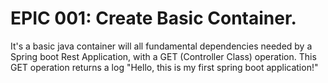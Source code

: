# EPIC 001: Create Basic Container.

It's a basic java container will all fundamental dependencies needed by a Spring boot Rest Application, with a GET (Controller Class) operation.
This GET operation returns a log "Hello, this is my first spring boot application!"

